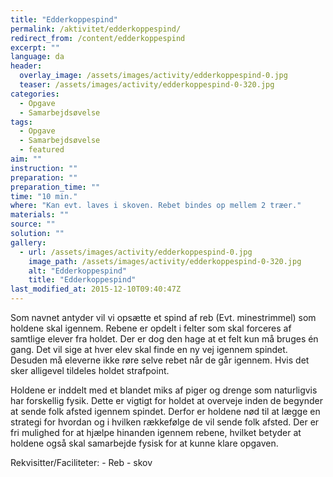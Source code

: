 ```yaml
---
title: "Edderkoppespind"
permalink: /aktivitet/edderkoppespind/
redirect_from: /content/edderkoppespind
excerpt: ""
language: da
header:
  overlay_image: /assets/images/activity/edderkoppespind-0.jpg
  teaser: /assets/images/activity/edderkoppespind-0-320.jpg
categories:
  - Opgave
  - Samarbejdsøvelse
tags:
  - Opgave
  - Samarbejdsøvelse
  - featured
aim: ""
instruction: ""
preparation: ""
preparation_time: ""
time: "10 min."
where: "Kan evt. laves i skoven. Rebet bindes op mellem 2 træer."
materials: ""
source: ""
solution: ""
gallery:
  - url: /assets/images/activity/edderkoppespind-0.jpg
    image_path: /assets/images/activity/edderkoppespind-0-320.jpg
    alt: "Edderkoppespind"
    title: "Edderkoppespind"
last_modified_at: 2015-12-10T09:40:47Z
---
```

Som navnet antyder vil vi opsætte et spind af reb (Evt. minestrimmel) som holdene skal igennem. Rebene er opdelt i felter som skal forceres af samtlige elever fra holdet. Der er dog den hage at et felt kun må bruges én gang. Det vil sige at hver elev skal finde en ny vej igennem spindet. Desuden må eleverne ikke røre selve rebet når de går igennem. Hvis det sker alligevel tildeles holdet strafpoint.

Holdene er inddelt med et blandet miks af piger og drenge som naturligvis har forskellig fysik. Dette er vigtigt for holdet at overveje inden de begynder at sende folk afsted igennem spindet. Derfor er holdene nød til at lægge en strategi for hvordan og i hvilken rækkefølge de vil sende folk afsted. Der er fri mulighed for at hjælpe hinanden igennem rebene, hvilket betyder at holdene også skal samarbejde fysisk for at kunne klare opgaven.

Rekvisitter/Faciliteter: - Reb - skov

